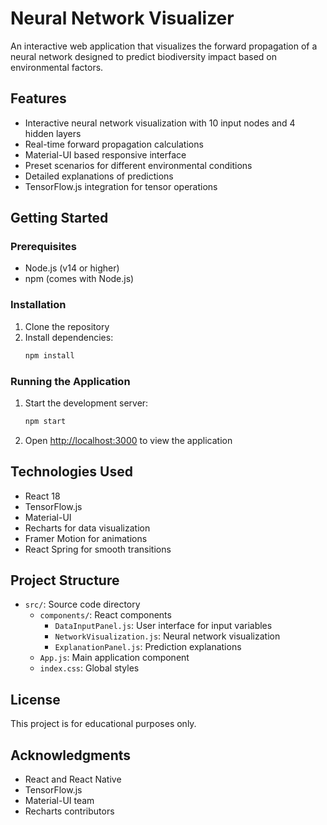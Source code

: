 # Neural Network Visualizer

An interactive web application that visualizes the forward propagation of a neural network designed to predict biodiversity impact based on environmental factors.

## Features

- Interactive neural network visualization with 10 input nodes and 4 hidden layers
- Real-time forward propagation calculations
- Material-UI based responsive interface
- Preset scenarios for different environmental conditions
- Detailed explanations of predictions
- TensorFlow.js integration for tensor operations

## Getting Started

### Prerequisites

- Node.js (v14 or higher)
- npm (comes with Node.js)

### Installation

1. Clone the repository
2. Install dependencies:
   ```bash
   npm install
   ```

### Running the Application

1. Start the development server:
   ```bash
   npm start
   ```
2. Open [http://localhost:3000](http://localhost:3000) to view the application

## Technologies Used

- React 18
- TensorFlow.js
- Material-UI
- Recharts for data visualization
- Framer Motion for animations
- React Spring for smooth transitions

## Project Structure

- `src/`: Source code directory
  - `components/`: React components
    - `DataInputPanel.js`: User interface for input variables
    - `NetworkVisualization.js`: Neural network visualization
    - `ExplanationPanel.js`: Prediction explanations
  - `App.js`: Main application component
  - `index.css`: Global styles

## License

This project is for educational purposes only.

## Acknowledgments

- React and React Native
- TensorFlow.js
- Material-UI team
- Recharts contributors
